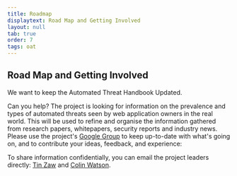 ```yaml
---
title: Roadmap
displaytext: Road Map and Getting Involved
layout: null
tab: true
order: 7
tags: oat
---
```


## Road Map and Getting Involved

We want to keep the Automated Threat Handbook Updated.

Can you help? The project is looking for information on the prevalence and types of automated threats seen by web application owners in the real world. This will be used to refine and organise the information gathered from research papers, whitepapers, security reports and industry news. Please use the project's [Google Group](https://groups.google.com/a/owasp.org/forum/#!forum/automated-threats-project) to keep up-to-date with what's going on, and to contribute your ideas, feedback, and experience:

To share information confidentially, you can email the project leaders directly: [Tin Zaw](mailto:tin.zaw@owasp.org) and [Colin Watson](mailto:colin.watson@owasp.org).

